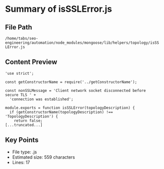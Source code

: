 # Summary of isSSLError.js
  
## File Path
`/home/tabs/seo-engineering/automation/node_modules/mongoose/lib/helpers/topology/isSSLError.js`

## Content Preview
```
'use strict';

const getConstructorName = require('../getConstructorName');

const nonSSLMessage = 'Client network socket disconnected before secure TLS ' +
  'connection was established';

module.exports = function isSSLError(topologyDescription) {
  if (getConstructorName(topologyDescription) !== 'TopologyDescription') {
    return false;
[...truncated...]
```

## Key Points
- File type: .js
- Estimated size: 559 characters
- Lines: 17
